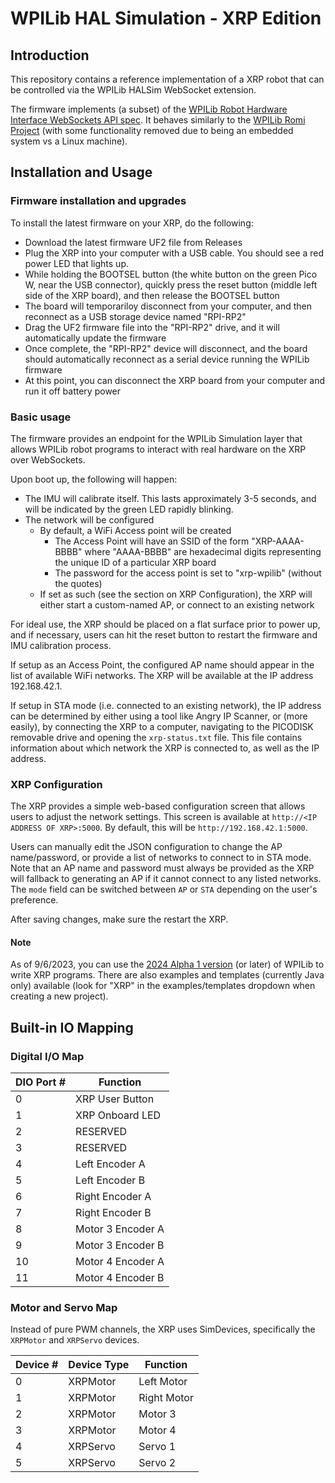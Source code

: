 # WPILib HAL Simulation - XRP Edition
## Introduction
This repository contains a reference implementation of a XRP robot that can be controlled via the WPILib HALSim WebSocket extension.

The firmware implements (a subset) of the [WPILib Robot Hardware Interface WebSockets API spec](https://github.com/wpilibsuite/allwpilib/blob/main/simulation/halsim_ws_core/doc/hardware_ws_api.md). It behaves similarly to the [WPILib Romi Project](https://github.com/wpilibsuite/wpilib-ws-robot-romi) (with some functionality removed due to being an embedded system vs a Linux machine).

## Installation and Usage

### Firmware installation and upgrades
To install the latest firmware on your XRP, do the following:

* Download the latest firmware UF2 file from Releases
* Plug the XRP into your computer with a USB cable. You should see a red power LED that lights up.
* While holding the BOOTSEL button (the white button on the green Pico W, near the USB connector), quickly press the reset button (middle left side of the XRP board), and then release the BOOTSEL button
* The board will temporariloy disconnect from your computer, and then reconnect as a USB storage device named "RPI-RP2"
* Drag the UF2 firmware file into the "RPI-RP2" drive, and it will automatically update the firmware
* Once complete, the "RPI-RP2" device will disconnect, and the board should automatically reconnect as a serial device running the WPILib firmware
* At this point, you can disconnect the XRP board from your computer and run it off battery power

### Basic usage
The firmware provides an endpoint for the WPILib Simulation layer that allows WPILib robot programs to interact with real hardware on the XRP over WebSockets. 

Upon boot up, the following will happen:
* The IMU will calibrate itself. This lasts approximately 3-5 seconds, and will be indicated by the green LED rapidly blinking.
* The network will be configured
  * By default, a WiFi Access point will be created
    * The Access Point will have an SSID of the form "XRP-AAAA-BBBB" where "AAAA-BBBB" are hexadecimal digits representing the unique ID of a particular XRP board
    * The password for the access point is set to "xrp-wpilib" (without the quotes)
  * If set as such (see the section on XRP Configuration), the XRP will either start a custom-named AP, or connect to an existing network

For ideal use, the XRP should be placed on a flat surface prior to power up, and if necessary, users can hit the reset button to restart the firmware and IMU calibration process.

If setup as an Access Point, the configured AP name should appear in the list of available WiFi networks. The XRP will be available at the IP address 192.168.42.1.

If setup in STA mode (i.e. connected to an existing network), the IP address can be determined by either using a tool like Angry IP Scanner, or (more easily), by connecting the XRP to a computer, navigating to the PICODISK removable drive and opening the `xrp-status.txt` file. This file contains information about which network the XRP is connected to, as well as the IP address.

### XRP Configuration
The XRP provides a simple web-based configuration screen that allows users to adjust the network settings. This screen is available at `http://<IP ADDRESS OF XRP>:5000`. By default, this will be `http://192.168.42.1:5000`.

Users can manually edit the JSON configuration to change the AP name/password, or provide a list of networks to connect to in STA mode. Note that an AP name and password must always be provided as the XRP will fallback to generating an AP if it cannot connect to any listed networks. The `mode` field can be switched between `AP` or `STA` depending on the user's preference.

After saving changes, make sure the restart the XRP.

#### Note
As of 9/6/2023, you can use the [2024 Alpha 1 version](https://github.com/wpilibsuite/allwpilib/releases/tag/v2024.0.0-alpha-1) (or later) of WPILib to write XRP programs. There are also examples and templates (currently Java only) available (look for "XRP" in the examples/templates dropdown when creating a new project).

## Built-in IO Mapping

### Digital I/O Map
| DIO Port # | Function          |
|------------|-------------------|
| 0          | XRP User Button   |
| 1          | XRP Onboard LED   |
| 2          | RESERVED          |
| 3          | RESERVED          |
| 4          | Left Encoder A    |
| 5          | Left Encoder B    |
| 6          | Right Encoder A   |
| 7          | Right Encoder B   |
| 8          | Motor 3 Encoder A |
| 9          | Motor 3 Encoder B |
| 10         | Motor 4 Encoder A |
| 11         | Motor 4 Encoder B |

### Motor and Servo Map

Instead of pure PWM channels, the XRP uses SimDevices, specifically the `XRPMotor` and `XRPServo` devices. 

| Device  # | Device Type | Function    |
|-----------|-------------|-------------|
| 0         | XRPMotor    | Left Motor  |
| 1         | XRPMotor    | Right Motor |
| 2         | XRPMotor    | Motor 3     |
| 3         | XRPMotor    | Motor 4     |
| 4         | XRPServo    | Servo 1     |
| 5         | XRPServo    | Servo 2     |
